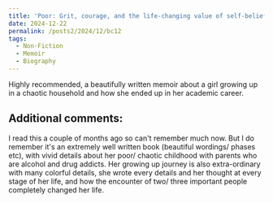 ```yaml
---
title: 'Poor: Grit, courage, and the life-changing value of self-belief by Katriona O Sullivan'
date: 2024-12-22
permalink: /posts2/2024/12/bc12
tags:
  - Non-Fiction
  - Memoir
  - Biography
---
```


Highly recommended, a beautifully written memoir about a girl growing up in a chaotic household and how she ended up in her academic career.

Additional comments:
------

I read this a couple of months ago so can't remember much now. But I do remember it's an extremely well written book (beautiful wordings/ phases etc), with vivid details about her poor/ chaotic childhood with parents who are alcohol and drug addicts. Her growing up journey is also extra-ordinary with many colorful details, she wrote every details and her thought at every stage of her life, and how the encounter of two/ three important people completely changed her life. 